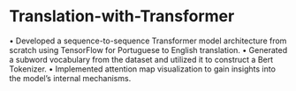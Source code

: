 # Translation-with-Transformer
• Developed a sequence-to-sequence Transformer model architecture from scratch using TensorFlow for Portuguese to English translation.
• Generated a subword vocabulary from the dataset and utilized it to construct a Bert Tokenizer.
• Implemented attention map visualization to gain insights into the model’s internal mechanisms.
